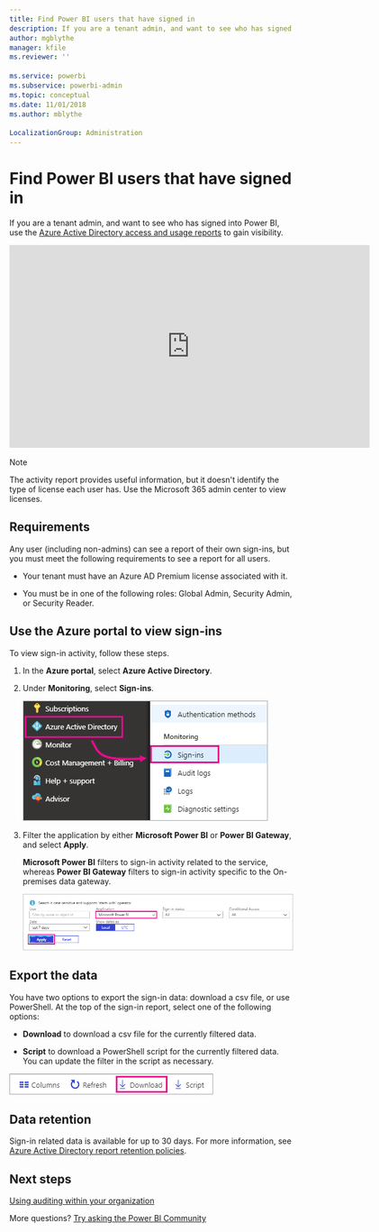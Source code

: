 ```yaml
---
title: Find Power BI users that have signed in
description: If you are a tenant admin, and want to see who has signed into Power BI, you can use the Azure Active Directory access and usage reports to gain visibility.
author: mgblythe
manager: kfile
ms.reviewer: ''

ms.service: powerbi
ms.subservice: powerbi-admin
ms.topic: conceptual
ms.date: 11/01/2018
ms.author: mblythe

LocalizationGroup: Administration
---
```


# Find Power BI users that have signed in

If you are a tenant admin, and want to see who has signed into Power BI, use the [Azure Active Directory access and usage reports](/azure/active-directory/reports-monitoring/concept-sign-ins) to gain visibility.

<iframe width="640" height="360" src="https://www.youtube.com/embed/1AVgh9w9VM8?showinfo=0" frameborder="0" allowfullscreen></iframe>

> [!NOTE]
> The activity report provides useful information, but it doesn't identify the type of license each user has. Use the Microsoft 365 admin center to view licenses.

## Requirements

Any user (including non-admins) can see a report of their own sign-ins, but you must meet the following requirements to see a report for all users.

* Your tenant must have an Azure AD Premium license associated with it.

* You must be in one of the following roles: Global Admin, Security Admin, or Security Reader.

## Use the Azure portal to view sign-ins

To view sign-in activity, follow these steps.

1. In the **Azure portal**, select **Azure Active Directory**.

1. Under **Monitoring**, select **Sign-ins**.
   
    ![Azure AD sign-ins](media/service-admin-access-usage/azure-portal-sign-ins.png)

1. Filter the application by either **Microsoft Power BI** or **Power BI Gateway**, and select **Apply**.

    **Microsoft Power BI** filters to sign-in activity related to the service, whereas **Power BI Gateway** filters to sign-in activity specific to the On-premises data gateway.
   
    ![Filter sign-ins](media/service-admin-access-usage/sign-in-filter.png)

## Export the data

You have two options to export the sign-in data: download a csv file, or use PowerShell. At the top of the sign-in report, select one of the following options:

* **Download** to download a csv file for the currently filtered data.

* **Script** to download a PowerShell script for the currently filtered data. You can update the filter in the script as necessary.

![Download csv file or script](media/service-admin-access-usage/download-sign-in-data-csv.png)

## Data retention

Sign-in related data is available for up to 30 days. For more information, see [Azure Active Directory report retention policies](/azure/active-directory/reports-monitoring/reference-reports-data-retention).

## Next steps

[Using auditing within your organization](service-admin-auditing.md)

More questions? [Try asking the Power BI Community](https://community.powerbi.com/)

